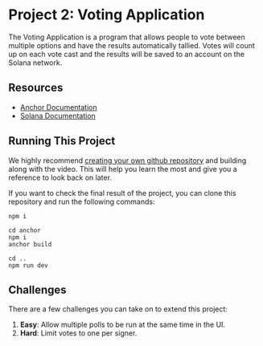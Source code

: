 # Project 2: Voting Application

The Voting Application is a program that allows people to vote between multiple options and have the results automatically tallied. Votes will count up on each vote cast and the results will be saved to an account on the Solana network.

## Resources

- [Anchor Documentation](https://www.anchor-lang.com/)
- [Solana Documentation](https://solana.com/docs)

## Running This Project

We highly recommend [creating your own github repository](https://github.com/new) and building along with the video. This will help you learn the most and give you a reference to look back on later.

If you want to check the final result of the project, you can clone this repository and run the following commands:

```
npm i

cd anchor
npm i
anchor build

cd ..
npm run dev
```

## Challenges

There are a few challenges you can take on to extend this project:

1. **Easy**: Allow multiple polls to be run at the same time in the UI.
2. **Hard**: Limit votes to one per signer.